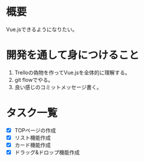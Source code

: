 # 概要
Vue.jsできるようになりたい。

# 開発を通して身につけること
1. Trelloの偽物を作ってVue.jsを全体的に理解する。
2. git flowでやる。
3. 良い感じのコミットメッセージ書く。

# タスク一覧
- [x] TOPページの作成
- [x] リスト機能作成
- [x] カード機能作成
- [x] ドラッグ&ドロップ機能作成